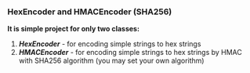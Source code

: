 ### **HexEncoder and HMACEncoder (SHA256)**

**It is simple project for only two classes:**
1) **_HexEncoder_** - for encoding simple strings to hex strings
2) **_HMACEncoder_** - for encoding simple strings to hex strings by HMAC with SHA256 algorithm 
(you may set your own algorithm)
